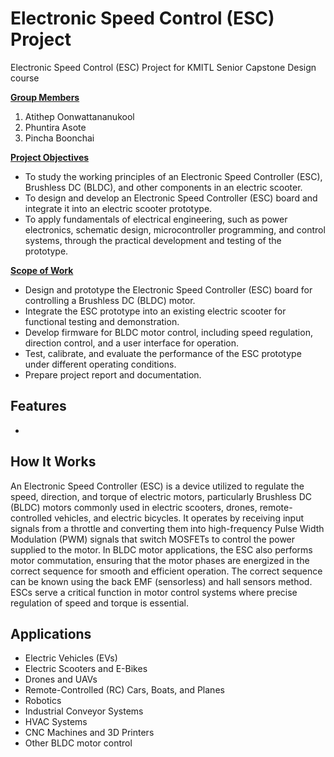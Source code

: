 # Electronic Speed Control (ESC) Project
Electronic Speed Control (ESC) Project for KMITL Senior Capstone Design course

<ins>**Group Members**</ins>
  1. Atithep Oonwattananukool
  2. Phuntira Asote
  3. Pincha Boonchai

<ins>**Project Objectives**</ins>
- To study the working principles of an Electronic Speed Controller (ESC), Brushless DC (BLDC), and other components in an electric scooter.
- To design and develop an Electronic Speed Controller (ESC) board and integrate it into an electric scooter prototype.
- To apply fundamentals of electrical engineering, such as power electronics, schematic design, microcontroller programming, and control systems, through the practical development and testing of the prototype.


<ins>**Scope of Work**</ins>
- Design and prototype the Electronic Speed Controller (ESC) board for controlling a Brushless DC (BLDC) motor.
- Integrate the ESC prototype into an existing electric scooter for functional testing and demonstration.
- Develop firmware for BLDC motor control, including speed regulation, direction control, and a user interface for operation.
- Test, calibrate, and evaluate the performance of the ESC prototype under different operating conditions.
- Prepare project report and documentation.


## Features
  -
  
## How It Works
An Electronic Speed Controller (ESC) is a device utilized to regulate the speed, direction, and torque of electric motors, particularly Brushless DC (BLDC) motors commonly used in electric scooters, drones, remote-controlled vehicles, and electric bicycles. It operates by receiving input signals from a throttle and converting them into high-frequency Pulse Width Modulation (PWM) signals that switch MOSFETs to control the power supplied to the motor. In BLDC motor applications, the ESC also performs motor commutation, ensuring that the motor phases are energized in the correct sequence for smooth and efficient operation. The correct sequence can be known using the back EMF (sensorless) and hall sensors method. ESCs serve a critical function in motor control systems where precise regulation of speed and torque is essential.
  
## Applications
  - Electric Vehicles (EVs)
  - Electric Scooters and E-Bikes
  - Drones and UAVs
  - Remote-Controlled (RC) Cars, Boats, and Planes
  - Robotics
  - Industrial Conveyor Systems
  - HVAC Systems
  - CNC Machines and 3D Printers
  - Other BLDC motor control
